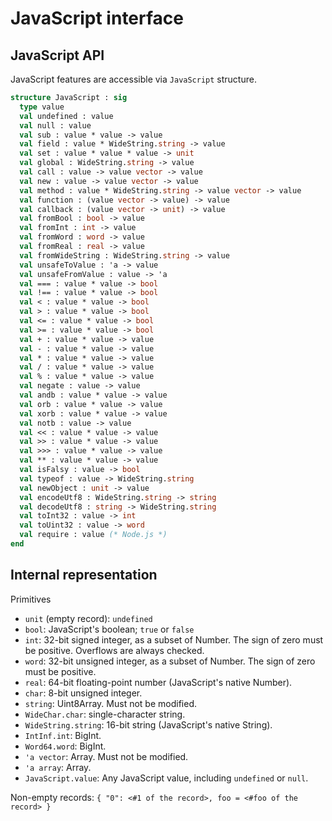 # JavaScript interface

## JavaScript API

JavaScript features are accessible via `JavaScript` structure.

```sml
structure JavaScript : sig
  type value
  val undefined : value
  val null : value
  val sub : value * value -> value
  val field : value * WideString.string -> value
  val set : value * value * value -> unit
  val global : WideString.string -> value
  val call : value -> value vector -> value
  val new : value -> value vector -> value
  val method : value * WideString.string -> value vector -> value
  val function : (value vector -> value) -> value
  val callback : (value vector -> unit) -> value
  val fromBool : bool -> value
  val fromInt : int -> value
  val fromWord : word -> value
  val fromReal : real -> value
  val fromWideString : WideString.string -> value
  val unsafeToValue : 'a -> value
  val unsafeFromValue : value -> 'a
  val === : value * value -> bool
  val !== : value * value -> bool
  val < : value * value -> bool
  val > : value * value -> bool
  val <= : value * value -> bool
  val >= : value * value -> bool
  val + : value * value -> value
  val - : value * value -> value
  val * : value * value -> value
  val / : value * value -> value
  val % : value * value -> value
  val negate : value -> value
  val andb : value * value -> value
  val orb : value * value -> value
  val xorb : value * value -> value
  val notb : value -> value
  val << : value * value -> value
  val >> : value * value -> value
  val >>> : value * value -> value
  val ** : value * value -> value
  val isFalsy : value -> bool
  val typeof : value -> WideString.string
  val newObject : unit -> value
  val encodeUtf8 : WideString.string -> string
  val decodeUtf8 : string -> WideString.string
  val toInt32 : value -> int
  val toUint32 : value -> word
  val require : value (* Node.js *)
end
```

## Internal representation

Primitives

* `unit` (empty record): `undefined`
* `bool`: JavaScript's boolean; `true` or `false`
* `int`: 32-bit signed integer, as a subset of Number. The sign of zero must be positive. Overflows are always checked.
* `word`: 32-bit unsigned integer, as a subset of Number. The sign of zero must be positive.
* `real`: 64-bit floating-point number (JavaScript's native Number).
* `char`: 8-bit unsigned integer.
* `string`: Uint8Array. Must not be modified.
* `WideChar.char`: single-character string.
* `WideString.string`: 16-bit string (JavaScript's native String).
* `IntInf.int`: BigInt.
* `Word64.word`: BigInt.
* `'a vector`: Array. Must not be modified.
* `'a array`: Array.
* `JavaScript.value`: Any JavaScript value, including `undefined` or `null`.

Non-empty records: `{ "0": <#1 of the record>, foo = <#foo of the record> }`
